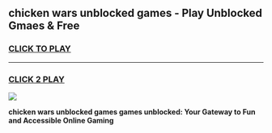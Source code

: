 
## chicken wars unblocked games - Play Unblocked Gmaes & Free
<h3>
<a href="https://news.freeplayer.one?title=chicken_wars_unblocked_games&ref=23F">CLICK TO PLAY</a></h3>
<hr>

<h3>
<a href="https://news.freeplayer.one?title=chicken_wars_unblocked_games&ref=23F">CLICK 2 PLAY</a>
  
</h3>

<a href="https://news.freeplayer.one?title=chicken_wars_unblocked_games&ref=23F/"><img src="https://clearcache.store/games.png"></a>


**chicken wars unblocked games games unblocked: Your Gateway to Fun and Accessible Online Gaming**
